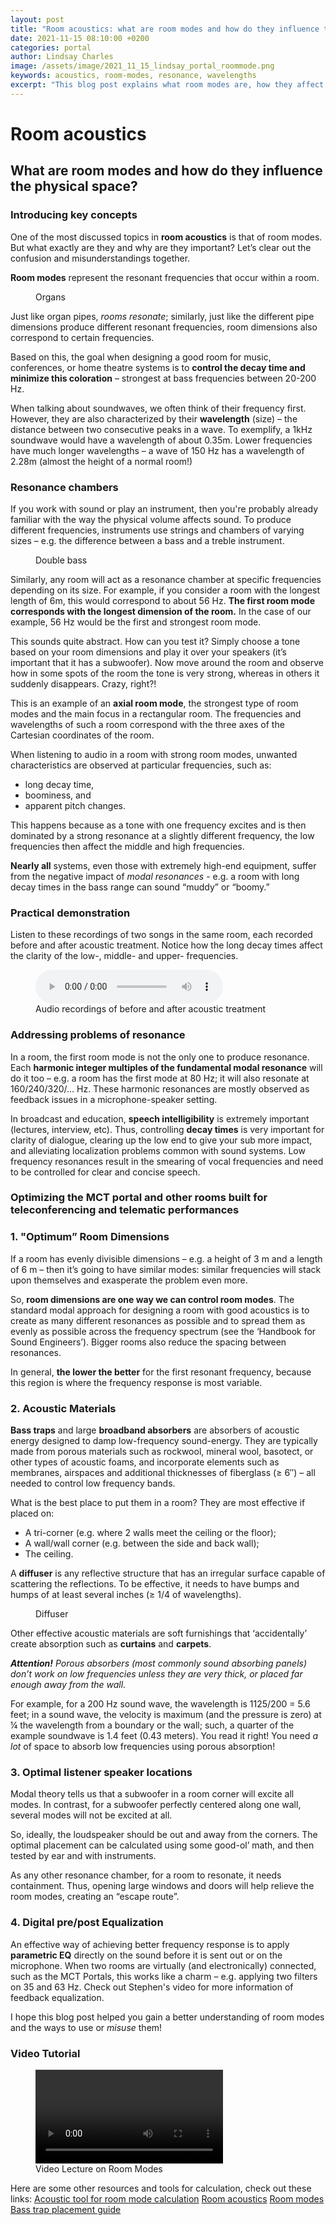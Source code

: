 ```yaml
---
layout: post
title: "Room acoustics: what are room modes and how do they influence the physical space?"
date: 2021-11-15 08:10:00 +0200
categories: portal
author: Lindsay Charles
image: /assets/image/2021_11_15_lindsay_portal_roommode.png
keywords: acoustics, room-modes, resonance, wavelengths
excerpt: "This blog post explains what room modes are, how they affect the physical space and what can be done about it. It was made together with a video lecture."
---
```


# Room acoustics
## What are room modes and how do they influence the physical space?

### Introducing key concepts

One of the most discussed topics in __room acoustics__ is that of room modes. But what exactly are they and why are they important? Let’s clear out the confusion and misunderstandings together.

__Room modes__ represent the resonant frequencies that occur within a room.


<figure style="float: auto">
   <img src="/assets/image/2021_11_15_lindsay_portal_organs.jpg" alt="" title="Organs" width=auto/> <figcaption>Organs</figcaption>
</figure>

Just like organ pipes, _rooms resonate_; similarly, just like the different pipe dimensions produce different resonant frequencies, room dimensions also correspond to certain frequencies.

Based on this, the goal when designing a good room for music, conferences, or home theatre systems is to __control the decay time and minimize this coloration__ – strongest at bass frequencies between 20-200 Hz.

When talking about soundwaves, we often think of their frequency first. However, they are also characterized by their __wavelength__ (size) – the distance between two consecutive peaks in a wave. To exemplify, a 1kHz soundwave would have a wavelength of about 0.35m. Lower frequencies have much longer wavelengths – a wave of 150 Hz has a wavelength of 2.28m (almost the height of a normal room!)

### Resonance chambers

If you work with sound or play an instrument, then you're probably already familiar with the way the physical volume affects sound. To produce different frequencies, instruments use strings and chambers of varying sizes – e.g. the difference between a bass and a treble instrument.


<figure style="float: auto">
   <img src="/assets/image/2021_11_15_lindsay_portal_dbass.jpg" alt="" title="Double bass" width=auto/> <figcaption>Double bass</figcaption>
</figure>

Similarly, any room will act as a resonance chamber at specific frequencies depending on its size. For example, if you consider a room with the longest length of 6m, this would correspond to about 56 Hz. __The first room mode corresponds with the longest dimension of the room.__ In the case of our example, 56 Hz would be the first and strongest room mode.



This sounds quite abstract. How can you test it?
Simply choose a tone based on your room dimensions and play it over your speakers (it’s important that it has a subwoofer). Now move around the room and observe how in some spots of the room the tone is very strong, whereas in others it suddenly disappears. Crazy, right?!

This is an example of an __axial room mode__, the strongest type of room modes and the main focus in a rectangular room. The frequencies and wavelengths of such a room correspond with the three axes of the Cartesian coordinates of the room.

When listening to audio in a room with strong room modes, unwanted characteristics are observed at particular frequencies, such as:
-	long decay time,
-	boominess, and
-	apparent pitch changes.

This happens because as a tone with one frequency excites and is then dominated by a strong resonance at a slightly different frequency, the low frequencies then affect the middle and high frequencies.

__Nearly all__ systems, even those with extremely high-end equipment, suffer from the negative impact of _modal resonances_ - e.g. a room with long decay times in the bass range can sound “muddy” or “boomy.”

### Practical demonstration

Listen to these recordings of two songs in the same room, each recorded before and after acoustic treatment. Notice how the long decay times affect the clarity of the low-, middle- and upper- frequencies.

<figure style="float: none">
  <audio controls>
    <source src="https://drive.google.com/uc?&id=1DAOWDTWWO3-vA_q8CrSU0MqAM6vVJfyY" type="audio/mpeg">
    Alternate Text
  </audio>
  <figcaption>Audio recordings of before and after acoustic treatment</figcaption>
</figure>

### Addressing problems of resonance

In a room, the first room mode is not the only one to produce resonance. Each __harmonic integer multiples of the fundamental modal resonance__ will do it too – e.g. a room has the first mode at 80 Hz; it will also resonate at 160/240/320/… Hz. These harmonic resonances are mostly observed as feedback issues in a microphone-speaker setting.

In broadcast and education, __speech intelligibility__ is extremely important (lectures, interview, etc). Thus, controlling __decay times__ is very important for clarity of dialogue, clearing up the low end to give your sub more impact, and alleviating localization problems common with sound systems. Low frequency resonances result in the smearing of vocal frequencies and need to be controlled for clear and concise speech.

### Optimizing the MCT portal and other rooms built for teleconferencing and telematic performances

### 1. "Optimum” Room Dimensions

If a room has evenly divisible dimensions – e.g. a height of 3 m and a length of 6 m – then it’s going to have similar modes: similar frequencies will stack upon themselves and exasperate the problem even more.

So, __room dimensions are one way we can control room modes__. The standard modal approach for designing a room with good acoustics is to create as many different resonances as possible and to spread them as evenly as possible across the frequency spectrum (see the ‘Handbook for Sound Engineers’). Bigger rooms also reduce the spacing between resonances.

In general, __the lower the better__ for the first resonant frequency, because this region is where the frequency response is most variable.
### 2. Acoustic Materials

__Bass traps__ and large __broadband absorbers__ are absorbers of acoustic energy designed to damp low-frequency sound-energy. They are typically made from porous materials such as rockwool, mineral wool, basotect, or other types of acoustic foams, and incorporate elements such as membranes, airspaces and additional thicknesses of fiberglass (≥ 6″) – all needed to control low frequency bands.

What is the best place to put them in a room? They are most effective if placed on:
-	A tri-corner (e.g. where 2 walls meet the ceiling or the floor);
-	A wall/wall corner (e.g. between the side and back wall);
-	The ceiling.

A __diffuser__ is any reflective structure that has an irregular surface capable of scattering the reflections. To be effective, it needs to have bumps and humps of at least several inches (≥ 1/4 of wavelengths).

<figure style="float: auto">
   <img src="/assets/image/2021_11_15_lindsay_portal_diffuser.jpg" alt="" title="Diffuser" width=auto/> <figcaption>Diffuser</figcaption>
</figure>

Other effective acoustic materials are soft furnishings that ‘accidentally’ create absorption such as __curtains__ and __carpets__.

_**Attention!** Porous absorbers (most commonly sound absorbing panels) don’t work on low frequencies unless they are very thick, or placed far enough away from the wall._

For example, for a 200 Hz sound wave, the wavelength is 1125/200 = 5.6 feet; in a sound wave, the velocity is maximum (and the pressure is zero) at ¼ the wavelength from a boundary or the wall; such, a quarter of the example soundwave is 1.4 feet (0.43 meters). You read it right! You need _a lot_ of space to absorb low frequencies using porous absorption!

### 3. Optimal listener speaker locations

Modal theory tells us that a subwoofer in a room corner will excite all modes. In contrast, for a subwoofer perfectly centered along one wall, several modes will not be excited at all.

So, ideally, the loudspeaker should be out and away from the corners. The optimal placement can be calculated using some good-ol’ math, and then tested by ear and with instruments.

As any other resonance chamber, for a room to resonate, it needs containment. Thus, opening large windows and doors will help relieve the room modes, creating an “escape route”.

### 4. Digital pre/post Equalization

An effective way of achieving better frequency response is to apply __parametric EQ__ directly on the sound before it is sent out or on the microphone. When two rooms are virtually (and electronically) connected, such as the MCT Portals, this works like a charm – e.g. applying two filters on 35 and 63 Hz.
Check out Stephen's video for more information of feedback equalization.

I hope this blog post helped you gain a better understanding of room modes and the ways to use or _misuse_ them!

### Video Tutorial

<figure style="float: none">
  <video width="auto" controls>
    <source src="https://drive.google.com/uc?&id=1vWXAirLptMtSdIoMFDi7zpu9RYOzxvY5" type='video/mp4'>
    Room Modes Video Lecture
  </video>
  <figcaption>Video Lecture on Room Modes</figcaption>
</figure>



Here are some other resources and tools for calculation, check out these links:
[Acoustic tool for room mode calculation](https://amcoustics.com/tools/amroc?l=363&w=273&h=300&re=DIN%2018041%20-%20Music)
[Room acoustics](http://www.silcom.com/~aludwig/Room_acoustics.html)
[Room modes](http://www.acousticfrontiers.com/room-modes-101/)
[Bass trap placement guide](http://arqen.com/bass-traps-101/placement-guide/)
